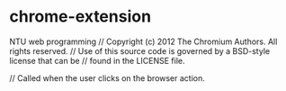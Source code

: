 # chrome-extension
NTU web programming
// Copyright (c) 2012 The Chromium Authors. All rights reserved.
// Use of this source code is governed by a BSD-style license that can be
// found in the LICENSE file.

// Called when the user clicks on the browser action.

